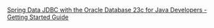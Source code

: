 [Spring Data JDBC with the Oracle Database 23c for Java Developers - Getting Started Guide](https://medium.com/oracledevs/spring-data-jdbc-with-the-oracle-database-23c-for-java-developers-getting-started-guide-1c4640fc8d27)
